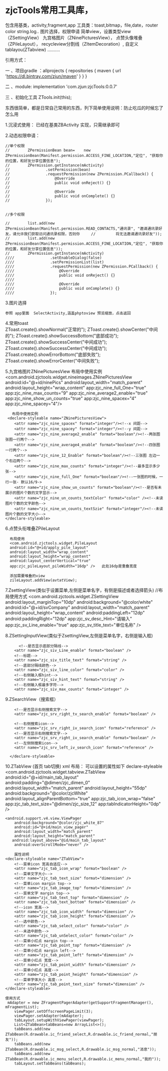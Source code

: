 # zjcTools常用工具库，
包含用基类，activity,fragment,app
工具类：toast,bitmap，file,date，router color string.log..
图片选择，权限申请
简单view，设置类型view（ZSettingView）
九宫格图片（ZNinePicturesView），
点赞头像堆叠（ZPileLayout），
recycleview分割线（ZItemDecoration）,
自定义tablayou(ZTabview) 
..........

引用方式：


一  、项目gradle ：allprojects {
    repositories {
        maven { url 'https://dl.bintray.com/zjun/maven' }
    }
}

二 、module: implementation 'com.zjun:zjcTools:0.0.7'


三 、初始化工具  ZTools.init(this);


东西很简单，都是日常自己常用的东西，列下简单使用说明：防止吃瓜的时候忘了怎么用


1.沉浸式使用： 已经在基类ZBActivity 实现，只需继承即可

2.动态权限申请：

    //单个权限
    //        ZPermissionBean bean=    new ZPermissionBean(Manifest.permission.ACCESS_FINE_LOCATION,"定位", "获取你的位置，和好友分享位置信息");
    //        ZPermission.getInstance(mActivity)
    //                .setPermission(bean)
    //                .requestPermission(new ZPermission.PCallback() {
    //                    @Override
    //                    public void onReject() {}
    //
    //                    @Override
    //                    public void onComplete() {}
    //                });


    //多个权限
    
    //        list.add(new ZPermissionBean(Manifest.permission.READ_CONTACTS,"通讯录", "邀请通讯录好友，请允许我们获取访问通讯录权限，否则你     //         将无法邀请通讯录好友"));
    //        list.add(new ZPermissionBean(Manifest.permission.ACCESS_FINE_LOCATION,"定位", "获取你的位置，和好友分享位置信息"));
    //        ZPermission.getInstance(mActivity)
    ////                .setEnableDialog(false)
    ////                .setPermissionList(list)
    ////                .requestPermission(new ZPermission.PCallback() {
    ////                    @Override
    ////                    public void onReject() {}
    ////
    ////                    @Override
    ////                    public void onComplete() {}
    ////                });
    
   3.图片选择
    
    参照 app里面  SelectActivity,涵盖phptoview 预览缩放，点击返回
    

   4.常用toast    
           ZToast.create().showNormal("正常的");
           ZToast.create().showCenter("中间的");
           ZToast.create().showSuccessBottom("底部成功");
           ZToast.create().showSuccessCenter("中间成功");
           ZToast.create().showSuccessCenter("中间成功");
           ZToast.create().showErrorBottom("底部失败");
           ZToast.create().showErrorCenter("中间失败");
       
   5.九宫格图片ZNinePicturesView
        布局中使用实例
        <com.android.zjctools.widget.nineimages.ZNinePicturesView
                android:id="@+id/ninePics"
                android:layout_width="match_parent"
                android:layout_height="wrap_content"
                app:zjc_nine_full_One="true"
                app:zjc_nine_max_counts="9"
                app:zjc_nine_average2_enable="true"
                app:zjc_nine_show_un_counts="true"
                app:zjc_nine_spacex="4"
                app:zjc_nine_spacey="4"/>
        
       布局中使用实例
     <declare-styleable name="ZNinePicturesView">
        <attr name="zjc_nine_spacex" format="integer"/><!--x 间距-->
        <attr name="zjc_nine_spacey" format="integer"/><!--y 间距-->
        <attr name="zjc_nine_average2_enable" format="boolean"/><!--两张图张图一行两个-->
        <attr name="zjc_nine_average4_enable" format="boolean"/><!--四张图一行两个-->
        <attr name="zjc_nine_12_Enable" format="boolean"/><!--三张图 左边一个右边两个-->
        <attr name="zjc_nine_max_counts" format="integer"/><!--最多显示多少张-->
        <attr name="zjc_nine_full_One" format="boolean"/><!--一张图的时候，一行一张- 默认16/9->
        <attr name="zjc_nine_show_un_counts" format="boolean"/><!--是否有未展示的图片个数的文字显示-->
        <attr name="zjc_nine_un_counts_textColor" format="color" /><!--未读图片个数的文字颜色-->
        <attr name="zjc_nine_un_counts_textSzie" format="integer"/><!--未读图片个数的文字大小-->
    </declare-styleable>
    
  6.点赞头衔堆叠ZPileLayout
      
      布局使用
      <com.android.zjctools.widget.PileLayout
      android:id="@+id/apply_pile_layout"
      android:layout_width="wrap_content"
      android:layout_height="wrap_content"
      android:layout_centerVertical="true"
      app:zjc_pileLayout_pileWidth="16dp" />   此处16dp是重叠宽度
 
      添加需要堆叠的view
      zileLayout.addView(avtatView);
      
 7.ZsettingView(类似于设置菜单,左侧是菜单名字，有侧是描述或者选择箭头)
        //布局使用方式
      <com.android.zjctools.widget.ZSettingView
            android:layout_marginTop="10dp"
            android:background="@color/white"
            android:id="@+id/svCompany"
            android:layout_width="match_parent"
            android:layout_height="wrap_content"
            android:paddingLeft="12dp"
            android:paddingRight="12dp"
            app:zjc_sv_desc_Hint="请输入"    
            app:zjc_sv_Line_enable="true"
            app:zjc_sv_title_text="单位名称" />

  8.ZSettingInputView(类似于ZsettingView,左侧是菜单名字，右侧是输入框)
    
          <!--是否显示底部分隔线-->
        <attr name="zjc_siv_Line_enable" format="boolean" />
        <!--标题-->
        <attr name="zjc_siv_title_text" format="string" />
        <!--底部分隔线颜色-->
        <attr name="zjc_siv_line_color" format="color" />
        <!--右侧输入框hint-->
        <attr name="zjc_siv_hint_text" format="string" />
        <!--右侧输入框最多字符-->
        <attr name="zjc_siv_max_counts" format="integer" />
        
   9.ZSearchView（搜索框）
         <declare-styleable name="ZSearchView">
        <!--是否显示清除-->
        <attr name="zjc_srv_clear_enable" format="boolean" />
        <!--输入框search-->
        <attr name="zjc_srv_search_hint" format="string" />
        <!--是否有输入功能-->
        <attr name="zjc_srv_search_input_enable" format="boolean" />

        <!--是否显示右侧搜索文字-->
        <attr name="zjc_srv_right_tv_search_enable" format="boolean" />

        <!--右侧搜索icon-->
        <attr name="zjc_srv_right_iv_search_icon" format="reference" />
        <!--是否显示右侧搜索文字-->
        <attr name="zjc_srv_right_iv_search_enable" format="boolean" />
        <!--左侧侧搜索icon-->
        <attr name="zjc_srv_left_iv_search_icon" format="reference" />

      </declare-styleable>
   
  10.ZTabView (首页 tab切换) 
     xml 布局： 可以设置的属性如下 declare-styleable
     <com.android.zjctools.widget.tabview.ZTabView
        android:id="@+id/main_tab_layout"
        android:padding="@dimen/zjc_dimen_0"
        android:layout_width="match_parent"
        android:layout_height="55dp"
        android:background="@color/zjcWhite"
        android:layout_alignParentBottom="true"
        app:zjc_tab_icon_wrap="false"
        app:zjc_tab_text_size="@dimen/zjc_size_12"
        app:tabIndicatorHeight="0dp" />

    <android.support.v4.view.ViewPager
        android:background="@color/zjc_white_87"
        android:id="@+id/main_view_pager"
        android:layout_width="match_parent"
        android:layout_height="match_parent"
       android:layout_above="@id/main_tab_layout"
        android:overScrollMode="never" />
        
        属性说明
    <declare-styleable name="ZTabView">
        <!--菜单icon 宽高自适应-->
        <attr name="zjc_tab_icon_wrap" format="boolean" />
        <!--菜单文字大小-->
        <attr name="zjc_tab_text_size" format="dimension" />
        <!--菜单icon margin top-->
        <attr name="zjc_tab_image_top" format="dimension" />
        <!--菜单文字 margin top-->
        <attr name="zjc_tab_text_top" format="dimension" />
        <attr name="zjc_tab_text_bottom" format="dimension" />
        <!--icon 宽高-->
        <attr name="zjc_tab_icon_width" format="dimension" />
        <attr name="zjc_tab_icon_height" format="dimension" />
        <!--选中颜色-->
        <attr name="zjc_tab_select_color" format="color" />
        <!--未选中颜色-->
        <attr name="zjc_tab_unSelect_color" format="color" />
        <!--菜单小红点 margin top-->
        <attr name="zjc_tab_point_top" format="dimension" />
        <!--菜单小红点 margin left-->
        <attr name="zjc_tab_point_left" format="dimension" />
        <!--菜单小红点 宽度-->
        <attr name="zjc_tab_point_width" format="dimension" />
        <!--菜单小红点 高度-->
        <attr name="zjc_tab_point_height" format="dimension" />
        <!--菜单字体大小 高度-->
        <attr name="zjc_tab_point_text_size" format="dimension" />
    </declare-styleable>

    使用方式
     mAdapter = new ZFragmentPagerAdapter(getSupportFragmentManager(), mFragmentList);
        viewPager.setOffscreenPageLimit(3);
        viewPager.setAdapter(mAdapter);
        tabLayout.setupWithViewPager(viewPager);
        List<ZTabBean>tabBeans=new ArrayList<>();
        tabBeans.add(new ZTabBean(R.drawable.ic_friend_select,R.drawable.ic_friend_normal,"朋友"));
        tabBeans.add(new ZTabBean(R.drawable.ic_msg_select,R.drawable.ic_msg_normal,"消息"));
        tabBeans.add(new ZTabBean(R.drawable.ic_menu_select,R.drawable.ic_menu_normal,"我的"));
        tabLayout.setTabBeans(tabBeans);



